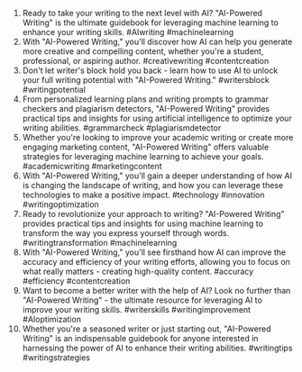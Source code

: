 1. Ready to take your writing to the next level with AI? "AI-Powered Writing" is the ultimate guidebook for leveraging machine learning to enhance your writing skills. #AIwriting #machinelearning
2. With "AI-Powered Writing," you'll discover how AI can help you generate more creative and compelling content, whether you're a student, professional, or aspiring author. #creativewriting #contentcreation
3. Don't let writer's block hold you back - learn how to use AI to unlock your full writing potential with "AI-Powered Writing." #writersblock #writingpotential
4. From personalized learning plans and writing prompts to grammar checkers and plagiarism detectors, "AI-Powered Writing" provides practical tips and insights for using artificial intelligence to optimize your writing abilities. #grammarcheck #plagiarismdetector
5. Whether you're looking to improve your academic writing or create more engaging marketing content, "AI-Powered Writing" offers valuable strategies for leveraging machine learning to achieve your goals. #academicwriting #marketingcontent
6. With "AI-Powered Writing," you'll gain a deeper understanding of how AI is changing the landscape of writing, and how you can leverage these technologies to make a positive impact. #technology #innovation #writingoptimization
7. Ready to revolutionize your approach to writing? "AI-Powered Writing" provides practical tips and insights for using machine learning to transform the way you express yourself through words. #writingtransformation #machinelearning
8. With "AI-Powered Writing," you'll see firsthand how AI can improve the accuracy and efficiency of your writing efforts, allowing you to focus on what really matters - creating high-quality content. #accuracy #efficiency #contentcreation
9. Want to become a better writer with the help of AI? Look no further than "AI-Powered Writing" - the ultimate resource for leveraging AI to improve your writing skills. #writerskills #writingimprovement #AIoptimization
10. Whether you're a seasoned writer or just starting out, "AI-Powered Writing" is an indispensable guidebook for anyone interested in harnessing the power of AI to enhance their writing abilities. #writingtips #writingstrategies
